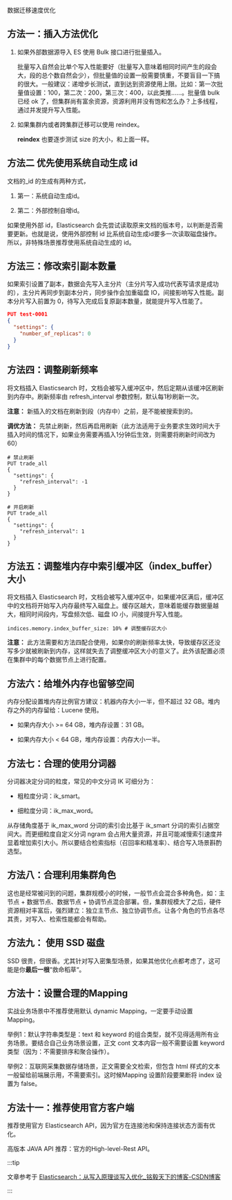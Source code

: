 数据迁移速度优化

## 方法一：插入方法优化

1. 如果外部数据源导入 ES 使用 Bulk 接口进行批量插入。
   
   批量写入自然会比单个写入性能要好（批量写入意味着相同时间产生的段会大，段的总个数自然会少），但批量值的设置一般需要慎重，不要盲目一下搞的很大。一般建议：递增步长测试，直到达到资源使用上限。比如：第一次批量值设置：100，第二次：200，第三次：400，以此类推......。批量值 bulk 已经 ok 了，但集群尚有富余资源，资源利用并没有饱和怎么办？上多线程，通过并发提升写入性能。
2. 如果集群内或者跨集群迁移可以使用 reindex。
   
   **reindex** 也要逐步测试 size 的大小，和上面一样。




## 方法二 优先使用系统自动生成 id

文档的_id 的生成有两种方式，

1. 第一：系统自动生成id。

2. 第二：外部控制自增id。

如果使用外部 id，Elasticsearch 会先尝试读取原来文档的版本号，以判断是否需要更新。也就是说，使用外部控制 id 比系统自动生成id要多一次读取磁盘操作。所以，非特殊场景推荐使用系统自动生成的 id。

## 方法三：修改索引副本数量

如果索引设置了副本，数据会先写入主分片（主分片写入成功代表写请求是成功的），主分片再同步到副本分片，同步操作会加重磁盘 IO，间接影响写入性能。副本分片写入前置为 0，待写入完成后复原副本数量，就能提升写入性能了。

```json
PUT test-0001
{
  "settings": {
    "number_of_replicas": 0
  }
}
```

## 方法四：调整刷新频率

将文档插入 Elasticsearch 时，文档会被写入缓冲区中，然后定期从该缓冲区刷新到内存中。刷新频率由 refresh_interval 参数控制，默认每1秒刷新一次。

**注意：** 新插入的文档在刷新到段（内存中）之前，是不能被搜索到的。

**调优方法：** 先禁止刷新，然后再启用刷新（此方法适用于业务要求生效时间大于插入时间的情况下，如果业务需要再插入1分钟后生效，则需要将刷新时间改为 60）

```shell
# 禁止刷新
PUT trade_all
{
  "settings": {
    "refresh_interval": -1
  }
}

# 开启刷新
PUT trade_all
{
  "settings": {
    "refresh_interval": 1
  }
}
```

## 方法五：调整堆内存中索引缓冲区（index_buffer）大小

将文档插入 Elasticsearch 时，文档会被写入缓冲区中，如果缓冲区满后，缓冲区中的文档将开始写入内存最终写入磁盘上。缓存区越大，意味着能缓存数据量越大，相同时间段内，写盘频次低、磁盘 IO 小，间接提升写入性能。

```shell
indices.memory.index_buffer_size: 10% # 调整缓存区大小
```

**注意：**  此方法需要和方法四配合使用，如果你的刷新频率太快，导致缓存区还没写多少就被刷新到内存，这样就失去了调整缓冲区大小的意义了。此外该配置必须在集群中的每个数据节点上进行配置。

## 方法六：给堆外内存也留够空间

内存分配设置堆内存比例官方建议：机器内存大小一半，但不超过 32 GB。堆内存之外的内存留给：Lucene 使用。

- 如果内存大小 >= 64 GB，堆内存设置：31 GB。

- 如果内存大小 < 64 GB，堆内存设置：内存大小一半。

## 方法七：合理的使用分词器

分词器决定分词的粒度，常见的中文分词 IK 可细分为：

- 粗粒度分词：ik_smart。

- 细粒度分词：ik_max_word。

从存储角度基于 ik_max_word 分词的索引会比基于 ik_smart 分词的索引占据空间大。而更细粒度自定义分词 ngram 会占用大量资源，并且可能减慢索引速度并显着增加索引大小。所以要结合检索指标（召回率和精准率）、结合写入场景斟酌选型。




## 方法八：合理利用集群角色

这也是经常被问到的问题，集群规模小的时候，一般节点会混合多种角色，如：主节点 + 数据节点、数据节点 + 协调节点混合部署。但，集群规模大了之后，硬件资源相对丰富后，强烈建立：独立主节点、独立协调节点。让各个角色的节点各尽其责，对写入、检索性能都会有帮助。

## 方法九： 使用 SSD 磁盘

SSD 很贵，但很香。尤其针对写入密集型场景，如果其他优化点都考虑了，这可能是你**最后一根**“救命稻草“。

## 方法十：设置合理的Mapping

实战业务场景中不推荐使用默认 dynamic Mapping，一定要手动设置 Mapping。

举例1：默认字符串类型是：text 和 keyword 的组合类型，就不见得适用所有业务场景。要结合自己业务场景设置，正文 cont 文本内容一般不需要设置 keyword 类型（因为：不需要排序和聚合操作）。

举例2：互联网采集数据存储场景，正文需要全文检索，但包含 html 样式的文本一般留给前端展示用，不需要索引。这时候Mapping 设置阶段要果断将 index 设置为 false。


## 方法十一：推荐使用官方客户端

推荐使用官方 Elasticsearch API，因为官方在连接池和保持连接状态方面有优化。

高版本 JAVA API 推荐：官方的High-level-Rest API。



:::tip

文章参考于 [Elasticsearch：从写入原理谈写入优化_铭毅天下的博客-CSDN博客](https://blog.csdn.net/laoyang360/article/details/115451348)

:::